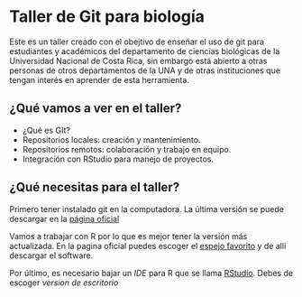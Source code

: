 # Taller de Git para biología 

Este es un taller creado con el obejtivo de enseñar el uso de git para 
estudiantes y académicos del departamento de ciencias biológicas de la 
Universidad Nacional de Costa Rica, sin embargo está abierto a otras personas 
de otros departamentos de la UNA y de otras instituciones que tengan interés en
aprender de esta herramienta.

## ¿Qué vamos a ver en el taller?

  - ¿Qué es GIt?
  - Repositorios locales: creación y mantenimiento.
  - Repositorios remotos: colaboración y trabajo en equipo.
  - Integración con RStudio para manejo de proyectos.
  
## ¿Qué necesitas para el taller?

Primero tener instalado git en la computadora. La última versión se puede 
descargar en la [página oficial](https://git-scm.com/downloads) 

Vamos a trabajar con R por lo que es mejor tener la versión más actualizada. En
la pagina oficial puedes escoger el [espejo favorito](https://cran.r-project.org/mirrors.html)
y de alli descargar el software.

Por último, es necesario bajar un *IDE*  para R que se llama [RStudio](https://www.rstudio.com/products/rstudio/download/). Debes de escoger 
*version de escritorio*
